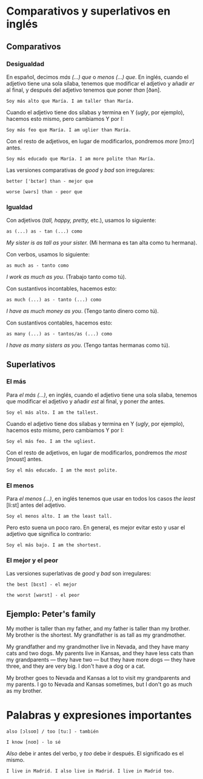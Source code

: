 # Comparativos y superlativos en inglés

## Comparativos

### Desigualdad

En español, decimos *más (...) que* o *menos (...) que*. En inglés, cuando el adjetivo tiene una sola sílaba,
tenemos que modificar el adjetivo y añadir *er* al final, y después del adjetivo tenemos que poner *than* [ðən].

    Soy más alto que María. I am taller than María.

Cuando el adjetivo tiene dos sílabas y termina en Y (*ugly*, por ejemplo), hacemos esto mismo,
pero cambiamos Y por I:

    Soy más feo que María. I am uglier than María.

Con el resto de adjetivos, en lugar de modificarlos, pondremos *more* [mɔ:r] antes.

    Soy más educado que María. I am more polite than María.

Las versiones comparativas de *good* y *bad* son irregulares:

    better ['bɛtər] than - mejor que

    worse [wərs] than - peor que

### Igualdad

Con adjetivos (*tall, happy, pretty,* etc.), usamos lo siguiente:

    as (...) as - tan (...) como

*My sister is as tall as your sister.* (Mi hermana es tan alta como tu hermana).

Con verbos, usamos lo siguiente:

    as much as - tanto como

*I work as much as you*. (Trabajo tanto como tú).

Con sustantivos incontables, hacemos esto:

    as much (...) as - tanto (...) como

*I have as much money as you*. (Tengo tanto dinero como tú).

Con sustantivos contables, hacemos esto:

    as many (...) as - tantos/as (...) como

*I have as many sisters as you*. (Tengo tantas hermanas como tú).

## Superlativos

### El más

Para *el más (...)*, en inglés, cuando el adjetivo tiene una sola sílaba,
tenemos que modificar el adjetivo y añadir *est* al final, y poner *the* antes.

    Soy el más alto. I am the tallest.

Cuando el adjetivo tiene dos sílabas y termina en Y (*ugly*, por ejemplo), hacemos esto mismo,
pero cambiamos Y por I:

    Soy el más feo. I am the ugliest.

Con el resto de adjetivos, en lugar de modificarlos, pondremos *the most* [moʊst] antes.

    Soy el más educado. I am the most polite.

### El menos

Para *el menos (...)*, en inglés tenemos que usar en todos los casos *the least* [li:st]
antes del adjetivo.

    Soy el menos alto. I am the least tall.

Pero esto suena un poco raro. En general, es mejor evitar esto y usar el adjetivo que significa lo contrario:

    Soy el más bajo. I am the shortest.

### El mejor y el peor

Las versiones superlativas de *good* y *bad* son irregulares:

    the best [bɛst] - el mejor

    the worst [wərst] - el peor

## Ejemplo: Peter's family

My mother is taller than my father, and my father is taller than my brother. My brother is the shortest.
My grandfather is as tall as my grandmother.

My grandfather and my grandmother live in Nevada, and they have many cats and two dogs. My parents live
in Kansas, and they have less cats than my grandparents — they have two — but they have more dogs — they have three,
and they are very big. I don't have a dog or a cat.

My brother goes to Nevada and Kansas a lot to visit my grandparents and my parents. I go to Nevada and
Kansas sometimes, but I don't go as much as my brother.

# Palabras y expresiones importantes

    also [ɔlsoʊ] / too [tu:] - también

    I know [noʊ] - lo sé

*Also* debe ir antes del verbo, y *too* debe ir después. El significado es el mismo.

    I live in Madrid. I also live in Madrid. I live in Madrid too.